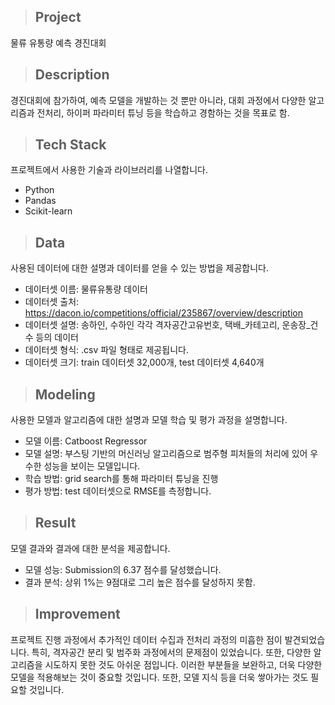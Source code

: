 > ## Project

물류 유통량 예측 경진대회

> ## Description
경진대회에 참가하여, 예측 모델을 개발하는 것 뿐만 아니라, 대회 과정에서 다양한 알고리즘과 전처리, 하이퍼 파라미터 튜닝 등을 학습하고 경함하는 것을 목표로 함.

> ## Tech Stack
프로젝트에서 사용한 기술과 라이브러리를 나열합니다.
- Python
- Pandas
- Scikit-learn

> ## Data
사용된 데이터에 대한 설명과 데이터를 얻을 수 있는 방법을 제공합니다.

- 데이터셋 이름: 물류유통량 데이터
- 데이터셋 출처: https://dacon.io/competitions/official/235867/overview/description
- 데이터셋 설명: 송하인, 수하인 각각 격자공간고유번호, 택배_카테고리, 운송장_건수 등의 데이터
- 데이터셋 형식: .csv 파일 형태로 제공됩니다.
- 데이터셋 크기: train 데이터셋 32,000개, test 데이터셋 4,640개

> ## Modeling
사용한 모델과 알고리즘에 대한 설명과 모델 학습 및 평가 과정을 설명합니다.

- 모델 이름: Catboost Regressor
- 모델 설명: 부스팅 기반의 머신러닝 알고리즘으로 범주형 피처들의 처리에 있어 우수한 성능을 보이는 모델입니다.
- 학습 방법: grid search를 통해 파라미터 튜닝을 진행
- 평가 방법: test 데이터셋으로 RMSE를 측정합니다.

> ## Result
모델 결과와 결과에 대한 분석을 제공합니다.

- 모델 성능: Submission의 6.37 점수를 달성했습니다.
- 결과 분석: 상위 1%는 9점대로 그리 높은 점수를 달성하지 못함.

> ## Improvement
프로젝트 진행 과정에서 추가적인 데이터 수집과 전처리 과정의 미흡한 점이 발견되었습니다. 특히, 격자공간 분리 및 범주화 과정에서의 문제점이 있었습니다. 또한, 다양한 알고리즘을 시도하지 못한 것도 아쉬운 점입니다. 이러한 부분들을 보완하고, 더욱 다양한 모델을 적용해보는 것이 중요할 것입니다. 또한, 모델 지식 등을 더욱 쌓아가는 것도 필요할 것입니다.